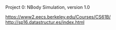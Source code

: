 Project 0: NBody Simulation, version 1.0

https://www2.eecs.berkeley.edu/Courses/CS61B/
http://sp16.datastructur.es/index.html
